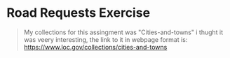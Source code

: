  # Road Requests Exercise

> My collections for this assingment  was "Cities-and-towns" i thught it was veery interesting, the link to it in webpage format is:
https://www.loc.gov/collections/cities-and-towns
